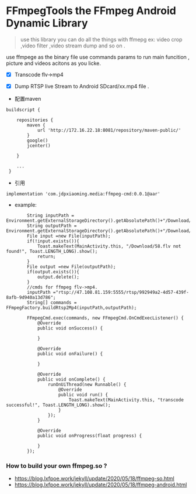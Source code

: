 # FFmpegTools the FFmpeg Android Dynamic Library

> use this library you can do all the things with ffmepg ex: video crop ,video filter ,video stream dump and so on .

 use ffmpege as the binary file use commands params to run main funcition , picture and videos acitons as you licke.


- [x] Transcode flv->mp4

- [x] Dump RTSP live Stream to Android SDcard/xx.mp4 file .


- 配置maven
```
buildscript {
    
    repositories {
        maven {
            url 'http://172.16.22.18:8081/repository/maven-public/'
        }
        google()
        jcenter()
        
    }
    
    ...
 }
```

- 引用
```
implementation 'com.jdpxiaoming.media:ffmpeg-cmd:0.0.1@aar'
```

- example:

```
        String inputPath = Environment.getExternalStorageDirectory().getAbsolutePath()+"/Download/58.flv";
        String outputPath = Environment.getExternalStorageDirectory().getAbsolutePath()+"/Download/61.mp4";
        File input =new File(inputPath);
        if(!input.exists()){
            Toast.makeText(MainActivity.this, "/Download/58.flv not found!", Toast.LENGTH_LONG).show();
            return;
        }
        File output =new File(outputPath);
        if(output.exists()){
            output.delete();
        }
        //cmds for ffmpeg flv->mp4.
        inputPath ="rtsp://47.108.81.159:5555/rtsp/992949a2-4d57-439f-8afb-9d940a13d786";
        String[] commands = FFmpegFactory.buildRtsp2Mp4(inputPath,outputPath);

        FFmpegCmd.exec(commands, new FFmpegCmd.OnCmdExecListener() {
            @Override
            public void onSuccess() {

            }

            @Override
            public void onFailure() {

            }

            @Override
            public void onComplete() {
                runOnUiThread(new Runnable() {
                    @Override
                    public void run() {
                        Toast.makeText(MainActivity.this, "transcode successful!", Toast.LENGTH_LONG).show();
                    }
                });
            }

            @Override
            public void onProgress(float progress) {

            }
        });

```



### How to build your own ffmpeg.so ?
- https://blog.lxfpoe.work/jekyll/update/2020/05/18/ffmpeg-so.html
- https://blog.lxfpoe.work/jekyll/update/2020/05/18/ffmpeg-android.html


